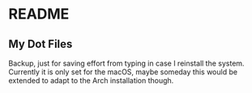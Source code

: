 # README

## My Dot Files
Backup, just for saving effort from typing in case I reinstall the system.
Currently it is only set for the macOS, maybe someday this would be extended to adapt to the Arch installation though.
